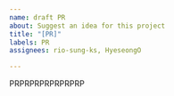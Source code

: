 ```yaml
---
name: draft PR
about: Suggest an idea for this project
title: "[PR]"
labels: PR
assignees: rio-sung-ks, HyeseongO

---
```


PRPRPRPRPRPRPRP
